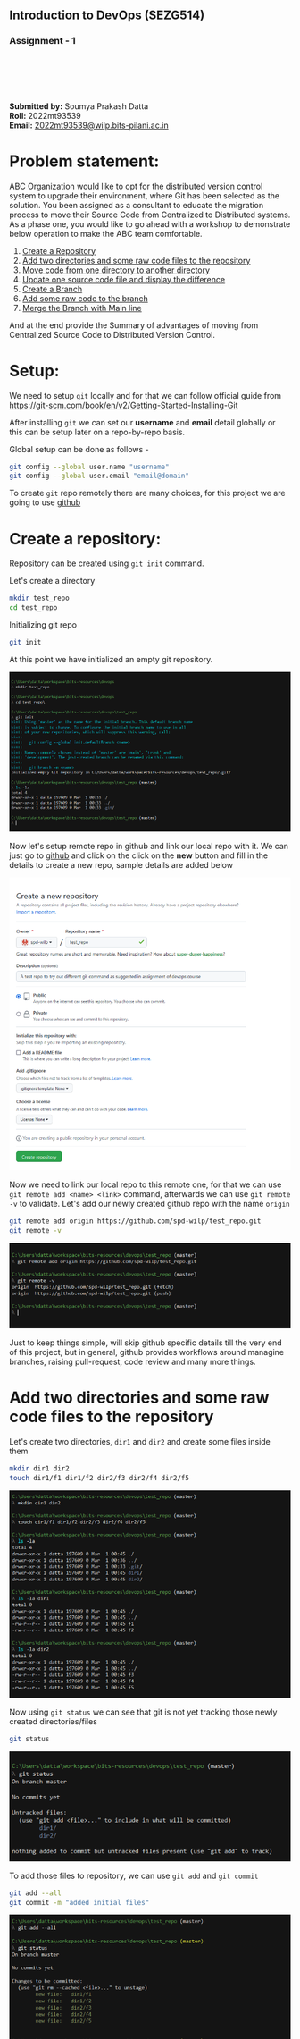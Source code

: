 
<br /><br /><br /><br /><br /><br /><br /><br />
<br /><br /><br /><br /><br /><br /><br /><br />


## Introduction to DevOps **(SEZG514)**
### Assignment - 1

<br /><br /><br /><br />

**Submitted by:** Soumya Prakash Datta 
<br/>
**Roll:** 2022mt93539 
<br/>
**Email:** 2022mt93539@wilp.bits-pilani.ac.in
<br/>

<div style="page-break-after: always;"></div>

# Problem statement:

ABC Organization would like to opt for the distributed version control system to upgrade their environment, where Git has been selected as the solution. You been assigned as a consultant to educate the migration process to move their Source Code from Centralized to Distributed systems. As a phase one, you would like to go ahead with a workshop to demonstrate below operation to make the ABC team comfortable.

1. [Create a Repository](#create-a-repository)
2. [Add two directories and some raw code files to the repository](#add-two-directories-and-some-raw-code-files-to-the-repository)
3. [Move code from one directory to another directory](#move-code-from-one-directory-to-another-directory)
4. [Update one source code file and display the difference](#update-one-source-code-file-and-display-the-difference)
5. [Create a Branch](#create-a-branch)
6. [Add some raw code to the branch](#add-some-code-to-the-branch)
7. [Merge the Branch with Main line](#merge-the-branch-with-main-line)

And at the end provide the Summary of advantages of moving from Centralized Source Code to Distributed Version Control.

<div style="page-break-after: always;"></div>

# Setup:

We need to setup `git` locally and for that we can follow official guide from https://git-scm.com/book/en/v2/Getting-Started-Installing-Git 

After installing `git` we can set our **username** and **email** detail globally or this can be setup later on a repo-by-repo basis.

Global setup can be done as follows -

```sh
git config --global user.name "username"
git config --global user.email "email@domain"
```

To create `git` repo remotely there are many choices, for this project we are going to use [github](https://github.com/)

<div style="page-break-after: always;"></div>

# Create a repository:

Repository can be created using `git init` command. 

Let's create a directory
```sh
mkdir test_repo
cd test_repo
```

Initializing git repo
```sh
git init
```

At this point we have initialized an empty git repository.

![creating repo using git init](images/git-init.png "creating repo using git init")


Now let's setup remote repo in github and link our local repo with it. We can just go to [github](https://github.com) and click on the click on the **new** button and fill in the details to create a new repo, sample details are added below

![create repo in github](images/github_create_repo.png)

Now we need to link our local repo to this remote one, for that we can use `git remote add <name> <link>` command, afterwards we can use `git remote -v` to validate. Let's add our newly created github repo with the name `origin`

```sh
git remote add origin https://github.com/spd-wilp/test_repo.git
git remote -v
```
![adding remote](images/git_remote_add.png)

Just to keep things simple, will skip github specific details till the very end of this project, but in general, github provides workflows around managine branches, raising pull-request, code review and many more things.

<div style="page-break-after: always;"></div>

# Add two directories and some raw code files to the repository

Let's create two directories, `dir1` and `dir2` and create some files inside them
```sh
mkdir dir1 dir2
touch dir1/f1 dir1/f2 dir2/f3 dir2/f4 dir2/f5
```
![creating files](images/file_create.png "creating files")

Now using `git status` we can see that git is not yet tracking those newly created directories/files
```sh
git status
```

![git status after creating files](images/git_status_1.png "git status after creating files")

To add those files to repository, we can use `git add` and `git commit`
```sh
git add --all
git commit -m "added initial files"
```
![adding and commiting files to git](images/git_add_commit_1.png "adding and commiting files to git")

At this point all files are added to our local git repo

<div style="page-break-after: always;"></div>

# Move code from one directory to another directory

We can move file from one directory to other directory in git repository using `git mv`

For example lets move `f2` file from `dir1` to `dir2` and then commit this change in git
```sh
git mv dir1/f2 dir2
git status
git commit -m "moved file"
```

![move file in a git repo](images/git_mv.png "move file in a git repo")

<div style="page-break-after: always;"></div>

#	Update one source code file and display the difference

Right now the files we have created are empty, lets add some content into one of those files. We can check difference using `git diff` command

```sh
echo 'hello world' > dir1/f1
git status
git diff
```

Lets now commit this change in repo
```sh
git add --all
git commit -m "added content in a file"
```

![update file](images/file_change.png "update file")

<div style="page-break-after: always;"></div>

# Create a branch

So far we have been working from the `master` branch. Lets create a `dev` branch using `git branch` command. After that we can using `git checkout` command to switch to the newly created branch.

```sh
git branch dev
git checkout dev
```

![create and switch to a new branch](images/git_branch.png "create and switch to a new branch")

<div style="page-break-after: always;"></div>

#	Add some code to the branch

To change content of a branch, we can first use `git checkout` to switch to the branch, then we can make changes and then perform `git add` and `git commit` to save our changes to the branch

```sh
git checkout dev
touch dir1/f6
echo "some content" > dir1/f6
git add --all
git commit -m "added a new file"
```

![add file in a new branch](images/add_file_branch.png "add file in a branch")

<div style="page-break-after: always;"></div>

# 	Merge the Branch with Main line

Now we have added a file in `dev` branch in the privious step. To merge that update in `master` branch, we can use `git merge`.

```sh
git checkout master
git merge dev
```

![git merge](images/git_merge.png "git merge")

Now let's push all our changes to `github`. For this we can use `git push <remote_name> <branch_name>` command, for our case in the beginning we used `origin` as remote_name, and for now we can push all branches to remote, using `--all` option.

One thing to note here, as we are using `https` in this example, we won't be able to use password as authentication mechanism for github, we have to use `access_token`, it can be provided from github web interface and guide for the same is accessible at [setup github access token](https://docs.github.com/en/authentication/keeping-your-account-and-data-secure/creating-a-personal-access-token)

Another option is to use `ssh` to connect to github and in that case `ssh keys` will be used for authentication, setup guide for the same can be found at [setup ssh key](https://docs.github.com/en/authentication/connecting-to-github-with-ssh/adding-a-new-ssh-key-to-your-github-account)

```sh
# in case we have a different user in git global config, this will make sure github to provide authentication prompt and not use the global user by default
git config --local credential.helper ""

git push --all origin
```

![push to github](images/github_push.png)

![github web interface](images/github_repo_interface.png)

<div style="page-break-after: always;"></div>

# Advantages of Distributed Version Control Systems (DVCS) to Centralized Version Control Systems (CVCS)

1. **Offline work:** One of the most significant advantages of DVCS is the ability to work offline. Developers can work on their local copy of the repository, make changes, and commit them locally without requiring any connection to the central server.

2. **Better collaboration:** In a DVCS, developers can collaborate better and more easily since they can clone the repository and work on their own copy of code, committing and merging changes when they're ready. This can be particularly useful for remote teams who may have limited or unreliable network connectivity.

3. **No single point of failure:** DVCS systems don't have a single point of failure like CVCS systems. If the central server goes down, developers can continue working on their local copies of the repository and then sync changes when the server comes back online. Also in case the central server loses its data, it can be restored easily from one of the local developer copies.

4. **Branching and merging:** DVCS systems are great at branching and merging, allowing developers to create and merge branches easily. This allows for more experimentation and faster iteration in development.

<div style="page-break-after: always;"></div>

# Resources

Github repo: [https://github.com/spd-wilp/test_repo](https://github.com/spd-wilp/test_repo)

Assignment source has been added inside the repo as well.
